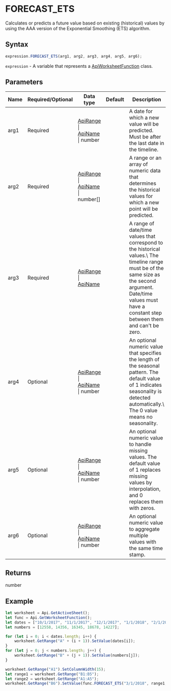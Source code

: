 # FORECAST_ETS

Сalculates or predicts a future value based on existing (historical) values by using the AAA version of the Exponential Smoothing (ETS) algorithm.

## Syntax

```javascript
expression.FORECAST_ETS(arg1, arg2, arg3, arg4, arg5, arg6);
```

`expression` - A variable that represents a [ApiWorksheetFunction](../ApiWorksheetFunction.md) class.

## Parameters

| **Name** | **Required/Optional** | **Data type** | **Default** | **Description** |
| ------------- | ------------- | ------------- | ------------- | ------------- |
| arg1 | Required | [ApiRange](../../ApiRange/ApiRange.md) \| [ApiName](../../ApiName/ApiName.md) \| number |  | A date for which a new value will be predicted. Must be after the last date in the timeline. |
| arg2 | Required | [ApiRange](../../ApiRange/ApiRange.md) \| [ApiName](../../ApiName/ApiName.md) \| number[] |  | A range or an array of numeric data that determines the historical values for which a new point will be predicted. |
| arg3 | Required | [ApiRange](../../ApiRange/ApiRange.md) \| [ApiName](../../ApiName/ApiName.md) |  | A range of date/time values that correspond to the historical values.\ The timeline range must be of the same size as the second argument. Date/time values must have a constant step between them and can't be zero. |
| arg4 | Optional | [ApiRange](../../ApiRange/ApiRange.md) \| [ApiName](../../ApiName/ApiName.md) \| number |  | An optional numeric value that specifies the length of the seasonal pattern. The default value of 1 indicates seasonality is detected automatically.\ The 0 value means no seasonality. |
| arg5 | Optional | [ApiRange](../../ApiRange/ApiRange.md) \| [ApiName](../../ApiName/ApiName.md) \| number |  | An optional numeric value to handle missing values. The default value of 1 replaces missing values by interpolation, and 0 replaces them with zeros. |
| arg6 | Optional | [ApiRange](../../ApiRange/ApiRange.md) \| [ApiName](../../ApiName/ApiName.md) \| number |  | An optional numeric value to aggregate multiple values with the same time stamp. |

## Returns

number

## Example



```javascript editor-xlsx
let worksheet = Api.GetActiveSheet();
let func = Api.GetWorksheetFunction();
let dates = ["10/1/2017", "11/1/2017", "12/1/2017", "1/1/2018", "2/1/2018", "3/1/2018"];
let numbers = [12558, 14356, 16345, 18678, 14227];

for (let i = 0; i < dates.length; i++) {
    worksheet.GetRange("A" + (i + 1)).SetValue(dates[i]);
}
for (let j = 0; j < numbers.length; j++) {
    worksheet.GetRange("B" + (j + 1)).SetValue(numbers[j]);
}

worksheet.GetRange("A1").SetColumnWidth(15);
let range1 = worksheet.GetRange("B1:B5");
let range2 = worksheet.GetRange("A1:A5");
worksheet.GetRange("B6").SetValue(func.FORECAST_ETS("3/1/2018", range1, range2, 0, 1, 1));
```
